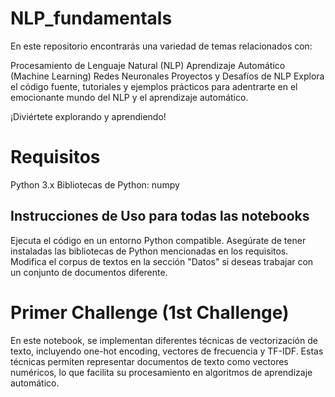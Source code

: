# NLP_fundamentals

En este repositorio encontrarás una variedad de temas relacionados con:

Procesamiento de Lenguaje Natural (NLP)
Aprendizaje Automático (Machine Learning)
Redes Neuronales
Proyectos y Desafíos de NLP
Explora el código fuente, tutoriales y ejemplos prácticos para adentrarte en el emocionante mundo del NLP y el aprendizaje automático.

¡Diviértete explorando y aprendiendo!

# Requisitos
Python 3.x
Bibliotecas de Python: numpy

##  Instrucciones de Uso para todas las notebooks
Ejecuta el código en un entorno Python compatible.
Asegúrate de tener instaladas las bibliotecas de Python mencionadas en los requisitos.
Modifica el corpus de textos en la sección "Datos" si deseas trabajar con un conjunto de documentos diferente.

# Primer Challenge (1st Challenge)
En este notebook, se implementan diferentes técnicas de vectorización de texto, incluyendo one-hot encoding, vectores de frecuencia y TF-IDF. Estas técnicas permiten representar documentos de texto como vectores numéricos, lo que facilita su procesamiento en algoritmos de aprendizaje automático.
